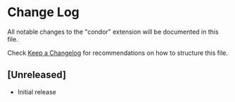 # Change Log

All notable changes to the "condor" extension will be documented in this file.

Check [Keep a Changelog](http://keepachangelog.com/) for recommendations on how to structure this file.

## [Unreleased]

- Initial release